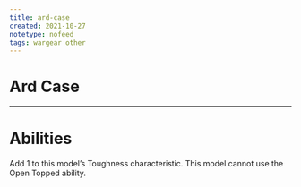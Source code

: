 ```yaml
---
title: ard-case
created: 2021-10-27
notetype: nofeed
tags: wargear other
---
```


# Ard Case

---

# Abilities

Add 1 to this model’s Toughness characteristic. This model cannot use the Open Topped ability.